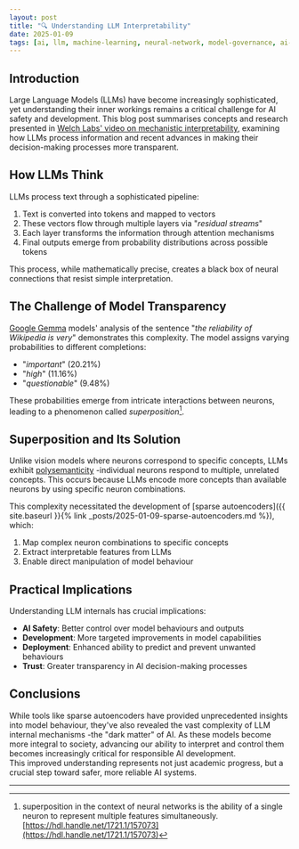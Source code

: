 ```yaml
---
layout: post
title: "🔍 Understanding LLM Interpretability"
date: 2025-01-09
tags: [ai, llm, machine-learning, neural-network, model-governance, ai-alignment, interpretability]
---
```

<!--more-->

## Introduction
Large Language Models (LLMs) have become increasingly sophisticated, yet understanding their inner workings remains a critical challenge for AI safety and development. This blog post summarises concepts and research presented in [Welch Labs' video on mechanistic interpretability](https://www.youtube.com/watch?v=UGO_Ehywuxc), examining how LLMs process information and recent advances in making their decision-making processes more transparent.  

## How LLMs Think
LLMs process text through a sophisticated pipeline:
1. Text is converted into tokens and mapped to vectors
2. These vectors flow through multiple layers via "_residual streams_"
3. Each layer transforms the information through attention mechanisms
4. Final outputs emerge from probability distributions across possible tokens

This process, while mathematically precise, creates a black box of neural connections that resist simple interpretation.

## The Challenge of Model Transparency
[Google Gemma](https://ai.google.dev/gemma) models' analysis of the sentence "_the reliability of Wikipedia is very_" demonstrates this complexity. The model assigns varying probabilities to different completions:
- "_important_" (20.21%)
- "_high_" (11.16%)
- "_questionable_" (9.48%)

These probabilities emerge from intricate interactions between neurons, leading to a phenomenon called _superposition_[^1].

## Superposition and Its Solution
Unlike vision models where neurons correspond to specific concepts, LLMs exhibit [polysemanticity](https://arxiv.org/abs/2210.01892) -individual neurons respond to multiple, unrelated concepts. This occurs because LLMs encode more concepts than available neurons by using specific neuron combinations.

This complexity necessitated the development of [sparse autoencoders]({{ site.baseurl }}{% link _posts/2025-01-09-sparse-autoencoders.md %}), which:
1. Map complex neuron combinations to specific concepts
2. Extract interpretable features from LLMs
3. Enable direct manipulation of model behaviour

## Practical Implications
Understanding LLM internals has crucial implications:
- **AI Safety**: Better control over model behaviours and outputs
- **Development**: More targeted improvements in model capabilities
- **Deployment**: Enhanced ability to predict and prevent unwanted behaviours
- **Trust**: Greater transparency in AI decision-making processes

## Conclusions
While tools like sparse autoencoders have provided unprecedented insights into model behaviour, they've also revealed the vast complexity of LLM internal mechanisms -the "dark matter" of AI. As these models become more integral to society, advancing our ability to interpret and control them becomes increasingly critical for responsible AI development.  
This improved understanding represents not just academic progress, but a crucial step toward safer, more reliable AI systems.

---
[^1]: superposition in the context of neural networks is the ability of a single neuron to represent multiple features simultaneously.  [https://hdl.handle.net/1721.1/157073](https://hdl.handle.net/1721.1/157073)
